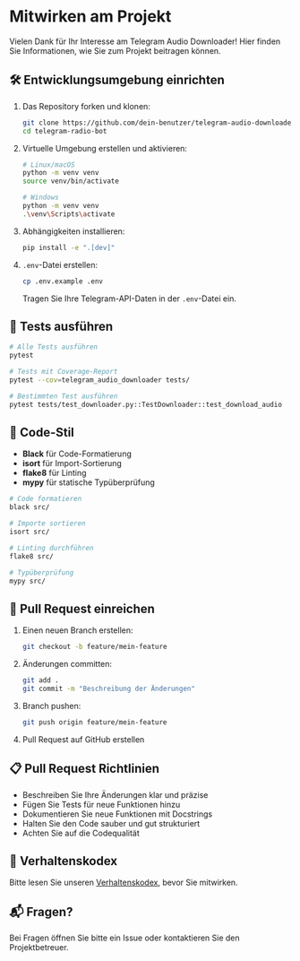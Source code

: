 # Mitwirken am Projekt

Vielen Dank für Ihr Interesse am Telegram Audio Downloader! Hier finden Sie Informationen, wie Sie zum Projekt beitragen können.

## 🛠 Entwicklungsumgebung einrichten

1. Das Repository forken und klonen:
   ```bash
   git clone https://github.com/dein-benutzer/telegram-audio-downloader.git
   cd telegram-radio-bot
   ```

2. Virtuelle Umgebung erstellen und aktivieren:
   ```bash
   # Linux/macOS
   python -m venv venv
   source venv/bin/activate
   
   # Windows
   python -m venv venv
   .\venv\Scripts\activate
   ```

3. Abhängigkeiten installieren:
   ```bash
   pip install -e ".[dev]"
   ```

4. `.env`-Datei erstellen:
   ```bash
   cp .env.example .env
   ```
   Tragen Sie Ihre Telegram-API-Daten in der `.env`-Datei ein.

## 🧪 Tests ausführen

```bash
# Alle Tests ausführen
pytest

# Tests mit Coverage-Report
pytest --cov=telegram_audio_downloader tests/

# Bestimmten Test ausführen
pytest tests/test_downloader.py::TestDownloader::test_download_audio
```

## 📝 Code-Stil

- **Black** für Code-Formatierung
- **isort** für Import-Sortierung
- **flake8** für Linting
- **mypy** für statische Typüberprüfung

```bash
# Code formatieren
black src/

# Importe sortieren
isort src/

# Linting durchführen
flake8 src/

# Typüberprüfung
mypy src/
```

## 🔄 Pull Request einreichen

1. Einen neuen Branch erstellen:
   ```bash
   git checkout -b feature/mein-feature
   ```

2. Änderungen committen:
   ```bash
   git add .
   git commit -m "Beschreibung der Änderungen"
   ```

3. Branch pushen:
   ```bash
   git push origin feature/mein-feature
   ```

4. Pull Request auf GitHub erstellen

## 📋 Pull Request Richtlinien

- Beschreiben Sie Ihre Änderungen klar und präzise
- Fügen Sie Tests für neue Funktionen hinzu
- Dokumentieren Sie neue Funktionen mit Docstrings
- Halten Sie den Code sauber und gut strukturiert
- Achten Sie auf die Codequalität

## 📜 Verhaltenskodex

Bitte lesen Sie unseren [Verhaltenskodex](CODE_OF_CONDUCT.md), bevor Sie mitwirken.

## 📬 Fragen?

Bei Fragen öffnen Sie bitte ein Issue oder kontaktieren Sie den Projektbetreuer.
